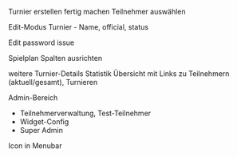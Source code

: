 Turnier erstellen fertig machen
Teilnehmer auswählen

Edit-Modus Turnier - Name, official, status

Edit password issue

Spielplan Spalten ausrichten

weitere Turnier-Details
Statistik Übersicht mit Links zu Teilnehmern (aktuell/gesamt), Turnieren

Admin-Bereich
- Teilnehmerverwaltung, Test-Teilnehmer
- Widget-Config
- Super Admin

Icon in Menubar